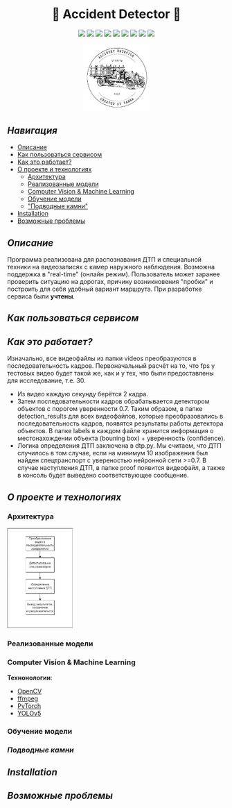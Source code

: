 <h1 align="center">🚒 Accident Detector 🚒</h1>
<p align="center">  
 
<img src="https://gpvc.arturio.dev/Vanna-Ivision-2-0">

<img src="https://img.shields.io/badge/made%20by-Vanna-violet.svg" >

<img src="https://img.shields.io/badge/python-3.9 -red.svg">

<img src="https://badges.frapsoft.com/os/v1/open-source.svg?v=103" >

<img src="https://img.shields.io/github/contributors/Vanna-Ivision-2-0/Vanna_Ivision_2_0.svg" >

<img src="https://img.shields.io/github/stars/Vanna-Ivision-2-0/Vanna_Ivision_2_0.svg?style=flat">

<img src="https://img.shields.io/github/languages/top/Vanna-Ivision-2-0/Vanna_Ivision_2_0.svg">

<img src="https://img.shields.io/github/issues/Vanna-Ivision-2-0/Vanna_Ivision_2_0.svg">

<img src="https://img.shields.io/github/watchers/Vanna-Ivision-2-0/Vanna_Ivision_2_0.svg?style=social&label=Watch&maxAge=2592000">

</p>

<p align="center"><img  src="./readme_assets/logo_proj1.png" width="30%"></p>

## ***Навигация***
- [Описание](#описание)
- [Как пользоваться сервисом](#как_пользоваться)
- [Как это работает?](#как_это_работает)
- [О проекте и технологиях](#о_проекте_и_технологиях)
  - [Архитектура](#архитектура)
  - [Реализованные модели](#реализованные_модели)
  - [Computer Vision & Machine Learning](#computer_vision_and_machine_learning)
  - [Обучение модели](#обучение_модели)
  - ["Подводные камни"](#подводные_камни)
- [Installation](#installation)
- [Возможные проблемы](#проблемы)

<a name="описание"></a> 
## ***Описание***

Программа реализована для распознавания ДТП и специальной техники на видеозаписях с камер наружного наблюдения. Возможна поддержка в "real-time" (онлайн режим).
Пользователь может заранее проверить ситуацию на дорогах, причину возникновения "пробки" и построить для себя удобный вариант маршрута.
При разработке сервиса были **учтены**.

<a name="как_пользоваться"></a> 
## ***Как пользоваться сервисом***

<a name="как_это_работает"></a> 
## ***Как это работает?***

Изначально, все видеофайлы из папки videos преобразуются в последовательность кадров. 
Первоначальный расчёт на то, что fps у тестовых видео будет такой же, как и у тех, что были предоставлены для исследование, т.е. 30. 
- Из видео каждую секунду берётся 2 кадра. 
- Затем последовательности кадров обрабатывается детектором объектов с порогом уверенности 0.7. Таким образом, в папке detection_results для всех видеофайлов, которые преобразовались в последовательность кадров, появятся результаты работы детектора объектов. В папке labels в каждом файле хранится информация о местонахождении объекта (bouning box) + уверенность (confidence).  
- Логика определения ДТП заключена в dtp.py. Мы считаем, что ДТП случилось в том случае, если на минимум 10 изображения был найден спецтранспорт с увереностью нейронной сети >=0.7. В случае наступления ДТП, в папке proof появится видеофайл, а также в консоль будет выведено соответствующее сообщение.

<a name="о_проекте_и_технологиях"></a> 
## ***О проекте и технологиях***

<a name="архитектура"></a> 
### Архитектура

<p align="left">
<img src="./readme_assets/Architecture.jpg" width="30%"></p> 

<a name="реализованные_модели"></a> 
### Реализованные модели

<a name="computer_vision_and_machine_learning"></a> 
### Computer Vision & Machine Learning

**Технонологии**:
- [OpenCV](https://opencv.org/)
- [ffmpeg](https://www.ffmpeg.org/)
- [PyTorch](https://pytorch.org/)
- [YOLOv5](https://github.com/ultralytics/yolov5)

<a name="обучение_модели"></a> 
### Обучение модели

<a name="подводные_камни"></a> 
### ***Подводные камни***

<a name="installation"></a> 
## ***Installation***

<a name="проблемы"></a> 
## ***Возможные проблемы***

